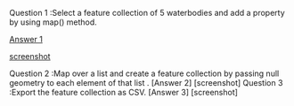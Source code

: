 Question 1 :Select a feature collection of 5 waterbodies and add a property by using map() method.

[Answer 1](https://code.earthengine.google.com/ba2f544051a475c9bdca7880fd08eb6d)

[screenshot](https://github.com/Anamikachow56/Assignment-14-Working-with-Feature-Collections-and-Exports-in-GEE-JS-API/blob/d621362c24fa43eeaf21ebda9603f59b9f3ab4da/6%20water%20bodies.png)

Question 2 :Map over a list and create a feature collection by passing null geometry to each element of that list .
[Answer 2]
[screenshot]
Question 3 :Export the feature collection as CSV.
[Answer 3]
[screenshot]
